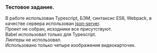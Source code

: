 ### Тестовое задание.
В работе использован Typescript, БЭМ, синтаксис ES6, Webpack, в качестве сервера использован [json-server](https://www.npmjs.com/package/json-server).  
Проект не собран, исходники все присутствуют.  
Babel использовал только для Typescript.  
Линтеры не использовал.  
Использовано только четыре изображения видеокарточек.
